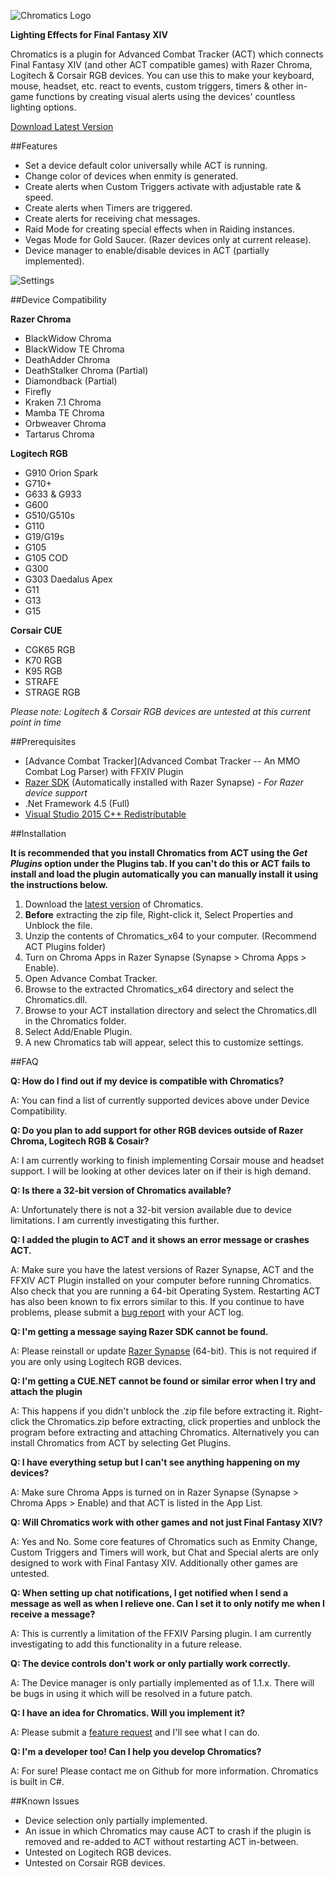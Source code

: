 ![Chromatics Logo](http://thejourneynetwork.net/chromatics/chromatics_black_md.png)

**Lighting Effects for Final Fantasy XIV**

Chromatics is a plugin for Advanced Combat Tracker (ACT) which connects Final Fantasy XIV (and other ACT compatible games) with Razer Chroma, Logitech & Corsair RGB devices. You can use this to make your keyboard, mouse, headset, etc. react to events, custom triggers, timers & other in-game functions by creating visual alerts using the devices' countless lighting options.


[Download Latest Version](https://github.com/roxaskeyheart/Chromatics/releases)




##Features


* Set a device default color universally while ACT is running.
* Change color of devices when enmity is generated.
* Create alerts when Custom Triggers activate with adjustable rate & speed.
* Create alerts when Timers are triggered.
* Create alerts for receiving chat messages.
* Raid Mode for creating special effects when in Raiding instances.
* Vegas Mode for Gold Saucer. (Razer devices only at current release).
* Device manager to enable/disable devices in ACT (partially implemented).


![Settings](http://thejourneynetwork.net/chromatics/chromatics_settings.png)



##Device Compatibility


**Razer Chroma**
* BlackWidow Chroma
* BlackWidow TE Chroma
* DeathAdder Chroma
* DeathStalker Chroma (Partial)
* Diamondback (Partial)
* Firefly
* Kraken 7.1 Chroma
* Mamba TE Chroma
* Orbweaver Chroma
* Tartarus Chroma


**Logitech RGB**
* G910 Orion Spark
* G710+
* G633 & G933
* G600
* G510/G510s
* G110
* G19/G19s
* G105
* G105 COD
* G300
* G303 Daedalus Apex
* G11
* G13
* G15


**Corsair CUE**
* CGK65 RGB
* K70 RGB
* K95 RGB
* STRAFE
* STRAGE RGB

*Please note: Logitech & Corsair RGB devices are untested at this current point in time*




##Prerequisites


* [Advance Combat Tracker](Advanced Combat Tracker -- An MMO Combat Log Parser) with FFXIV Plugin
* [Razer SDK](http://www.razerzone.com/au-en/synapse) (Automatically installed with Razer Synapse) - *For Razer device support*
* .Net Framework 4.5 (Full)
* [Visual Studio 2015 C++ Redistributable](https://www.microsoft.com/en-au/download/details.aspx?id=48145)




##Installation

**It is recommended that you install Chromatics from ACT using the *Get Plugins* option under the Plugins tab. If you can't do this or ACT fails to install and load the plugin automatically you can manually install it using the instructions below.**

1. Download the [latest version](https://github.com/roxaskeyheart/Chromatics/releases) of Chromatics.
2. **Before** extracting the zip file, Right-click it, Select Properties and Unblock the file.
3. Unzip the contents of Chromatics_x64 to your computer. (Recommend ACT Plugins folder)
4. Turn on Chroma Apps in Razer Synapse (Synapse > Chroma Apps > Enable).
5. Open Advance Combat Tracker.
6. Browse to the extracted Chromatics_x64 directory and select the Chromatics.dll.
7. Browse to your ACT installation directory and select the Chromatics.dll in the Chromatics folder.
8. Select Add/Enable Plugin. 
9. A new Chromatics tab will appear, select this to customize settings.




##FAQ


**Q: How do I find out if my device is compatible with Chromatics?**


A: You can find a list of currently supported devices above under Device Compatibility.




**Q: Do you plan to add support for other RGB devices outside of Razer Chroma, Logitech RGB & Cosair?**


A: I am currently working to finish implementing Corsair mouse and headset support. I will be looking at other devices later on if their is high demand.




**Q: Is there a 32-bit version of Chromatics available?**


A: Unfortunately there is not a 32-bit version available due to device limitations. I am currently investigating this further.




**Q: I added the plugin to ACT and it shows an error message or crashes ACT.**


A: Make sure you have the latest versions of Razer Synapse, ACT and the FFXIV ACT Plugin installed on your computer before running Chromatics. Also check that you are running a 64-bit Operating System. Restarting ACT has also been known to fix errors similar to this. If you continue to have problems, please submit a [bug report](https://github.com/roxaskeyheart/Chromatics/issues) with your ACT log.




**Q: I'm getting a message saying Razer SDK cannot be found.**


A: Please reinstall or update [Razer Synapse](http://www.razerzone.com/au-en/synapse) (64-bit). This is not required if you are only using Logitech RGB devices.



**Q: I'm getting a CUE.NET cannot be found or similar error when I try and attach the plugin**


A: This happens if you didn't unblock the .zip file before extracting it. Right-click the Chromatics.zip before extracting, click properties and unblock the program before extracting and attaching Chromatics. Alternatively you can install Chromatics from ACT by selecting Get Plugins.



**Q: I have everything setup but I can't see anything happening on my devices?**


A: Make sure Chroma Apps is turned on in Razer Synapse (Synapse > Chroma Apps > Enable) and that ACT is listed in the App List.




**Q: Will Chromatics work with other games and not just Final Fantasy XIV?**


A: Yes and No. Some core features of Chromatics such as Enmity Change, Custom Triggers and Timers will work, but Chat and Special alerts are only designed to work with Final Fantasy XIV. Additionally other games are untested.




**Q: When setting up chat notifications, I get notified when I send a message as well as when I relieve one. Can I set it to only notify me when I receive a message?**


A: This is currently a limitation of the FFXIV Parsing plugin. I am currently investigating to add this functionality in a future release.



**Q: The device controls don't work or only partially work correctly.**


A: The Device manager is only partially implemented as of 1.1.x. There will be bugs in using it which will be resolved in a future patch.


**Q: I have an idea for Chromatics. Will you implement it?**


A: Please submit a [feature request](https://github.com/roxaskeyheart/Chromatics/issues) and I'll see what I can do.




**Q: I'm a developer too! Can I help you develop Chromatics?**


A: For sure! Please contact me on Github for more information. Chromatics is built in C#. 






##Known Issues


* Device selection only partially implemented.
* An issue in which Chromatics may cause ACT to crash if the plugin is removed and re-added to ACT without restarting ACT in-between.
* Untested on Logitech RGB devices.
* Untested on Corsair RGB devices.
